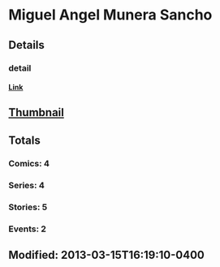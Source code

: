 # Miguel Angel Munera Sancho 
## Details
### detail
#### [Link](http://marvel.com/comics/creators/10154/miguel_angel_munera_sancho?utm_campaign=apiRef&utm_source=225578a89fc76f3d20fbffda5d17a88d)
## [Thumbnail](http://i.annihil.us/u/prod/marvel/i/mg/3/e0/4ba965953515f.jpg)
## Totals
### Comics: 4
### Series: 4
### Stories: 5
### Events: 2
## Modified: 2013-03-15T16:19:10-0400